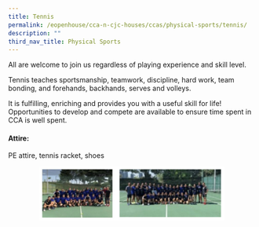 ```yaml
---
title: Tennis
permalink: /eopenhouse/cca-n-cjc-houses/ccas/physical-sports/tennis/
description: ""
third_nav_title: Physical Sports
---
```

All are welcome to join us regardless of playing experience and skill level.

Tennis teaches sportsmanship, teamwork, discipline, hard work, team bonding, and forehands, backhands, serves and volleys.

It is fulfilling, enriching and provides you with a useful skill for life! Opportunities to develop and compete are available to ensure time spent in CCA is well spent.

#### **Attire:**

PE attire, tennis racket, shoes

<style>  
img {  
  display: block;  
  margin-left: auto;  
  margin-right: auto;  
}  
</style>  
<img style="width:75%;" alt="CJC tennis" src="/images/cjc%20tennis.JPG">